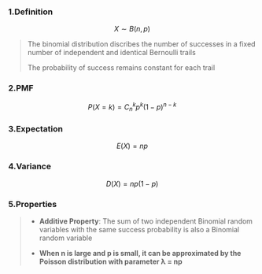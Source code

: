 ### 1.Definition

$$X \sim B(n,p)$$

>The binomial distribution discribes the number of successes in a fixed number of independent and identical Bernoulli trails
>
>The probability of success remains constant for each trail

### 2.PMF

$$P(X=k) = C_n^k p^k (1-p)^{n-k}$$


### 3.Expectation

$$E(X)=np$$

### 4.Variance

$$D(X)=np(1-p)$$
### 5.Properties

>* **Additive Property**: The sum of two independent Binomial random variables with the same success probability is also a Binomial random variable
>
>* **When n is large and p is small, it can be approximated by the Poisson distribution with parameter λ = np**